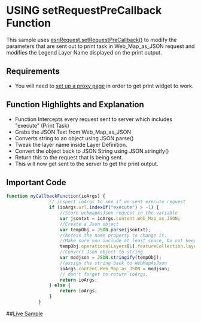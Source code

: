 # USING setRequestPreCallback Function

This sample uses [esriRequest.setRequestPreCallback()](https://developers.arcgis.com/javascript/jsapi/esri.request-amd.html#esrirequest.setrequestprecallback)
to modify the parameters that are sent out to print task in Web_Map_as_JSON request and modifies the Legend Layer Name displayed on the print output.

## Requirements
* You will need to [set up a proxy page](http://blogs.esri.com/esri/supportcenter/2015/04/07/setting-up-a-proxy/) in order to get print widget to work.

## Function Highlights and Explanation
* Function Intercepts every request sent to server which includes "execute" (Print Task)
* Grabs the JSON Text from Web_Map_as_JSON
* Converts string to an object using JSON.parse()
* Tweak the layer name inside Layer Definition.
* Convert the object back to JSON String using JSON.stringify()
* Return this to the request that is being sent.
* This will now get sent to the server to get the print output.

## Important Code
```javascript
function myCallbackFunction(ioArgs) {
                // inspect ioArgs to see if we sent execute request
                if (ioArgs.url.indexOf("execute") > -1) {
                    //Store webmapAsJson request in the variable                   
                    var jsontxt = ioArgs.content.Web_Map_as_JSON;
                    //Create a Json object          
                    var tempObj = JSON.parse(jsontxt);
                    //Access the name property to change it.
                    //Make sure you include at least space, Do not keep it empty.
                    tempObj.operationalLayers[1].featureCollection.layers[0].layerDefinition.name = "CHANGED THE LAYER NAME";
                    //Convert Json object to string
                    var modjson = JSON.stringify(tempObj);
                    //assign the string back to WebMapAsJson
                    ioArgs.content.Web_Map_as_JSON = modjson;
                    // don't forget to return ioArgs.
                    return ioArgs;
                } else {
                    return ioArgs;
                }
            } 

```
##[Live Sample](http://esri.github.io/developer-support/web-js/3.x/setRequestPreCallback-Modify-Print-Lengend/ModifyPrintLegend_preCallback.html)